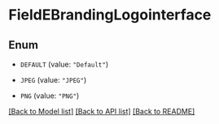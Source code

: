 # FieldEBrandingLogointerface

## Enum


* `DEFAULT` (value: `"Default"`)

* `JPEG` (value: `"JPEG"`)

* `PNG` (value: `"PNG"`)


[[Back to Model list]](../README.md#documentation-for-models) [[Back to API list]](../README.md#documentation-for-api-endpoints) [[Back to README]](../README.md)


